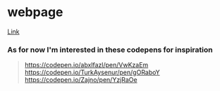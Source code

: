 # webpage

[Link](https://muyyii.github.io/webpage/)


### As for now I'm interested in these codepens for inspiration

> https://codepen.io/abxlfazl/pen/VwKzaEm
> https://codepen.io/TurkAysenur/pen/gORaboY
> https://codepen.io/Zajno/pen/YzjRaOe
